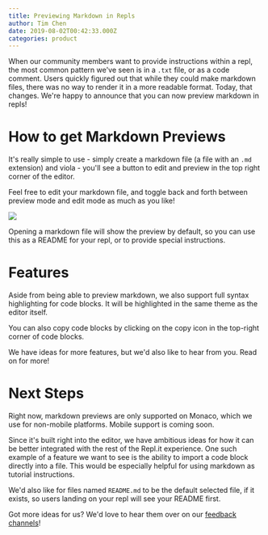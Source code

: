 ```yaml
---
title: Previewing Markdown in Repls
author: Tim Chen
date: 2019-08-02T00:42:33.000Z
categories: product
---
```


When our community members want to provide instructions within a repl,
the most common pattern we've seen is in a `.txt` file, or as a code
comment. Users quickly figured out that while they could make markdown
files, there was no way to render it in a more readable format. Today,
that changes. We're happy to announce that you can now preview markdown
in repls!

# How to get Markdown Previews

It's really simple to use - simply create a markdown file (a file with an
`.md` extension) and viola - you'll see a button to edit and preview in
the top right corner of the editor.

Feel free to edit your markdown file, and toggle back and forth between
preview mode and edit mode as much as you like!

![](https://blog-images.amasad.repl.co/markdown-preview.gif)

Opening a markdown file will show the preview by default, so you can use
this as a README for your repl, or to provide special instructions.

# Features

Aside from being able to preview markdown, we also support full syntax
highlighting for code blocks. It will be highlighted in the same theme
as the editor itself.

You can also copy code blocks by clicking on the copy icon in the
top-right corner of code blocks.

We have ideas for more features, but we'd also like to hear from you.
Read on for more!

# Next Steps

Right now, markdown previews are only supported on Monaco, which we use
for non-mobile platforms. Mobile support is coming soon.

Since it's built right into the editor, we have ambitious ideas for how
it can be better integrated with the rest of the Repl.it experience.
One such example of a feature we want to see is the ability to import
a code block directly into a file. This would be especially helpful for
using markdown as tutorial instructions.

We'd also like for files named `README.md` to be the default selected
file, if it exists, so users landing on your repl will see your README
first.

Got more ideas for us? We'd love to hear them over on our
[feedback channels](/feedback)!

